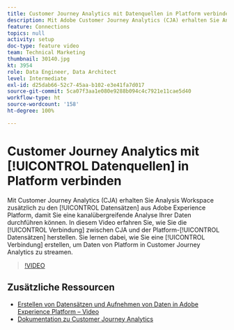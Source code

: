 ```yaml
---
title: Customer Journey Analytics mit Datenquellen in Platform verbinden
description: Mit Adobe Customer Journey Analytics (CJA) erhalten Sie Analysis Workspace zusätzlich zu den Datensätzen aus Adobe Experience Platform, damit Sie eine kanalübergreifende Analyse Ihrer Daten durchführen können. In diesem Video erfahren Sie, wie Sie die Verbindung zwischen CJA und den Platform-Datensätzen herstellen. Sie lernen dabei, wie Sie eine Verbindung erstellen, um Daten von Platform in Customer Journey Analytics zu streamen.
feature: Connections
topics: null
activity: setup
doc-type: feature video
team: Technical Marketing
thumbnail: 30140.jpg
kt: 3954
role: Data Engineer, Data Architect
level: Intermediate
exl-id: d25dab66-52c7-45aa-b102-e3e41fa7d017
source-git-commit: 5ca07f3aa1e080e9288b094c4c7921e11cae5d40
workflow-type: ht
source-wordcount: '158'
ht-degree: 100%

---
```


# Customer Journey Analytics mit [!UICONTROL Datenquellen] in Platform verbinden

Mit Customer Journey Analytics (CJA) erhalten Sie Analysis Workspace zusätzlich zu den [!UICONTROL Datensätzen] aus Adobe Experience Platform, damit Sie eine kanalübergreifende Analyse Ihrer Daten durchführen können. In diesem Video erfahren Sie, wie Sie die [!UICONTROL Verbindung] zwischen CJA und der Platform-[!UICONTROL Datensätzen] herstellen. Sie lernen dabei, wie Sie eine [!UICONTROL Verbindung] erstellen, um Daten von Platform in Customer Journey Analytics zu streamen.

>[!VIDEO](https://video.tv.adobe.com/v/30140/?quality=12&enable10seconds=on&speedcontrol=on)

## Zusätzliche Ressourcen

* [Erstellen von Datensätzen und Aufnehmen von Daten in Adobe Experience Platform – Video](https://experienceleague.adobe.com/docs/platform-learn/tutorials/data-ingestion/create-datasets-and-ingest-data.html?lang=de)
* [Dokumentation zu Customer Journey Analytics](https://experienceleague.adobe.com/docs/analytics-platform/using/cja-landing.html?lang=de)
